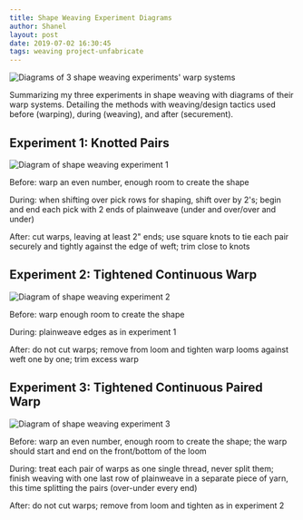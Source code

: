 ```yaml
---
title: Shape Weaving Experiment Diagrams
author: Shanel
layout: post
date: 2019-07-02 16:30:45
tags: weaving project-unfabricate
---
```


![Diagrams of 3 shape weaving experiments' warp systems](/assets/img/diagrams)

Summarizing my three experiments in shape weaving with diagrams of their warp systems. Detailing the methods with weaving/design tactics used before (warping), during (weaving), and after (securement).

## Experiment 1: Knotted Pairs

![Diagram of shape weaving experiment 1](/assets/img/diagram1)

Before: warp an even number, enough room to create the shape

During: when shifting over pick rows for shaping, shift over by 2's; begin and end each pick with 2 ends of plainweave (under and over/over and under)

After: cut warps, leaving at least 2" ends; use square knots to tie each pair securely and tightly against the edge of weft; trim close to knots

## Experiment 2: Tightened Continuous Warp

![Diagram of shape weaving experiment 2](/assets/img/diagram2)

Before: warp enough room to create the shape

During: plainweave edges as in experiment 1

After: do not cut warps; remove from loom and tighten warp looms against weft one by one; trim excess warp

## Experiment 3: Tightened Continuous Paired Warp

![Diagram of shape weaving experiment 3](/assets/img/diagram3)

Before: warp an even number, enough room to create the shape; the warp should start and end on the front/bottom of the loom

During: treat each pair of warps as one single thread, never split them; finish weaving with one last row of plainweave in a separate piece of yarn, this time splitting the pairs (over-under every end)

After: do not cut warps; remove from loom and tighten as in experiment 2
